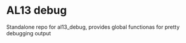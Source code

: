 # AL13 debug
Standalone repo for al13_debug, provides global functionas for pretty debugging output

